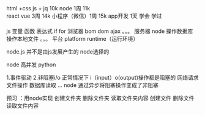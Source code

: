 html +css
js  + jq 
10k
node   1周     11k  
react vue   3周 14k
小程序（微信）1周  15k
app开发   1天
学会  学过
####
js  变量 函数  表达式  if  for
浏览器
bom  dom  ajax 。。。
服务器 node
操作数据库 操作本地文件 。。。
平台 platform  runtime（运行环境）

node.js 并不是由js发展产生的 node选择的

node 高并发 python

1.事件驱动
2.非阻塞i/o
正常情况下 i（input）o(output)操作都是阻塞的   网络请求   文件操作  数据库读取 ...
node 通过异步将阻塞操作变成了非阻塞 

预习  ：用node实现 创建文件夹 删除文件夹  读取文件夹内容   创建文件 删除文件  读取文件内容  